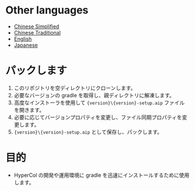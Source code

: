 # Other languages
- [Chinese Simplified](readme.zh_cn.md)
- [Chinese Traditional](readme.zh_tw.md)
- [English](readme.md)
- [Japanese](readme.ja.md)

# パックします
1. このリポジトリを空ディレクトリにクローンします。
2. 必要なバージョンの gradle を取得し、親ディレクトリに解凍します。
3. 高度なインストーラを使用して `{version}\{version}-setup.aip` ファイルを開きます。
4. 必要に応じてバージョンプロパティを変更し、ファイル同期プロパティを変更します。
5. `{version}\{version}-setup.aip` として保存し、パックします。

# 目的
- HyperCol の開発や運用環境に gradle を迅速にインストールするために使用します。
